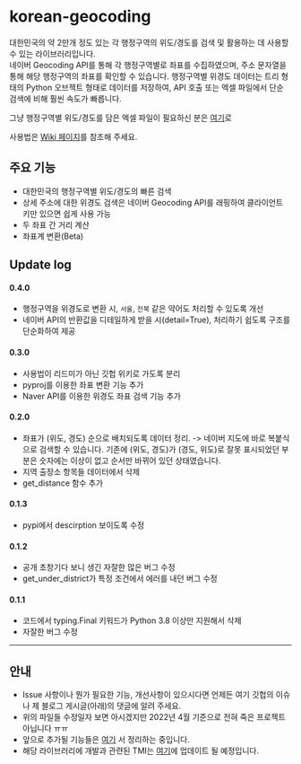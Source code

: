 # korean-geocoding

 대한민국의 약 2만개 정도 있는 각 행정구역의 위도/경도를 검색 및 활용하는 데 사용할 수 있는 라이브러리입니다.  
네이버 Geocoding API를 통해 각 행정구역별로 좌표를 수집하였으며, 주소 문자열을 통해 해당 행정구역의 좌표를 확인할 수 있습니다. 
행정구역별 위경도 데이터는 트리 형태의 Python 오브젝트 형태로 데이터를 저장하여, API 호출 또는 엑셀 파일에서 단순 검색에 비해 훨씬 속도가 빠릅니다.  

그냥 행정구역별 위도/경도를 담은 엑셀 파일이 필요하신 분은 [여기](https://skyseven73.tistory.com/23)로

사용법은 [Wiki 페이지](https://github.com/RE-A/korean-geocoding/wiki/Usage)를 참조해 주세요.

## 주요 기능

- 대한민국의 행정구역별 위도/경도의 빠른 검색
- 상세 주소에 대한 위경도 검색은 네이버 Geocoding API를 래핑하여 클라이언트 키만 있으면 쉽게 사용 가능
- 두 좌표 간 거리 계산
- 좌표계 변환(Beta)


## Update log

#### 0.4.0

- 행정구역을 위경도로 변환 시, `서울`, `전북` 같은 약어도 처리할 수 있도록 개선
- 네이버 API의 반환값을 디테일하게 받을 시(detail=True), 처리하기 쉽도록 구조를 단순화하여 제공


#### 0.3.0

- 사용법이 리드미가 아닌 깃헙 위키로 가도록 분리
- pyproj를 이용한 좌표 변환 기능 추가
- Naver API를 이용한 위경도 좌표 검색 기능 추가

#### 0.2.0

- 좌표가 (위도, 경도) 순으로 배치되도록 데이터 정리. -> 네이버 지도에 바로 복붙식으로 검색할 수 있습니다.
기존에 (위도, 경도)가 (경도, 위도)로 잘못 표시되었던 부분은 숫자에는 이상이 없고 순서만 바뀌어 있던 상태였습니다.
- 지역 출장소 항목들 데이터에서 삭제
- get_distance 함수 추가


#### 0.1.3

- pypi에서 descirption 보이도록 수정

#### 0.1.2

- 공개 초창기다 보니 생긴 자잘한 많은 버그 수정
- get_under_district가 특정 조건에서 에러를 내던 버그 수정


#### 0.1.1

- 코드에서 typing.Final 키워드가 Python 3.8 이상만 지원해서 삭제
- 자잘한 버그 수정 


-----------------------------------------

## 안내

- Issue 사항이나 뭔가 필요한 기능, 개선사항이 있으시다면 언제든 여기 깃헙의 이슈나 제 블로그 게시글(아래)의 댓글에 알려 주세요.
- 위의 파일들 수정일자 보면 아시겠지만 2022년 4월 기준으로 전혀 죽은 프로젝트 아닙니다 ㅠㅠ
- 앞으로 추가될 기능들은 [여기](https://github.com/RE-A/korean-geocoding/issues/5) 서 정리하는 중입니다.
- 해당 라이브러리에 개발과 관련된 TMI는 [여기](https://skyseven73.tistory.com/24)에 업데이트 될 예정입니다.
